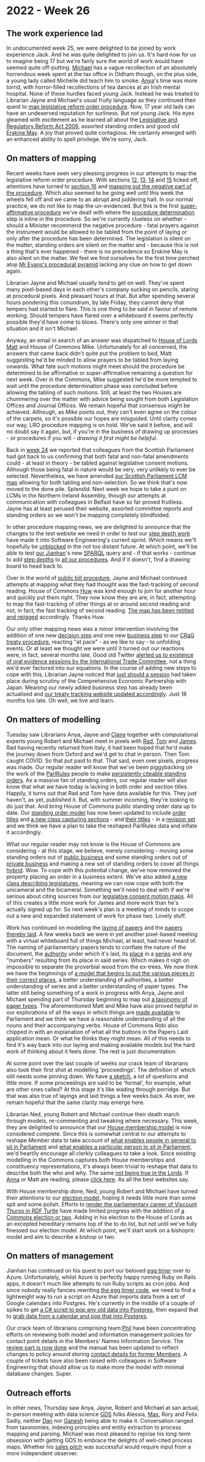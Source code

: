 # 2022 - Week 26

## The work experience lad

In undocumented week 25, we were delighted to be joined by work experience Jack. And he was quite delighted to join us. It's hard now for us to imagine being 17 but we're fairly sure the world of work would have seemed quite off-putting. [Michael](https://twitter.com/fantasticlife) has a vague recollection of an absolutely horrendous week spent at the tax office in Oldham though, on the plus side, a young lady called Michelle did teach him to smoke. [Anya](https://twitter.com/bitten_)'s time was more torrid, with horror-filled recollections of tea dances at an Irish mental hospital. None of these hurdles faced young Jack. Instead he was treated to Librarian Jayne and Michael's usual fruity language as they continued their quest to [map legislative reform order procedure](https://ukparliament.github.io/ontologies/procedure/maps/legislation/secondary/statutory-instruments/super-affirmative-procedures/#legislative-reform-order). Now, 17 year old lads can have an undeserved reputation for surliness. But not young Jack. His eyes gleamed with excitement as he learned all about the [Legislative and Regulatory Reform Act 2006](https://www.legislation.gov.uk/ukpga/2006/51/introduction), assorted standing orders and good old [Erskine May](https://erskinemay.parliament.uk/section/5649/legislative-reform-orders-and-orders-under-the-fire-and-rescue-services-act-2004-and-the-localism-act-2011). A joy that proved quite contagious. He certainly emerged with an enhanced ability to spell privilege. We're sorry, Jack.

## On matters of mapping

Recent weeks have seen very pleasing progress in our attempts to map the legislative reform order procedure. With sections [12](https://www.legislation.gov.uk/ukpga/2006/51/part/1/crossheading/procedure#section-12), [13](https://www.legislation.gov.uk/ukpga/2006/51/part/1/crossheading/procedure#section-13), [14](https://www.legislation.gov.uk/ukpga/2006/51/part/1/crossheading/procedure#section-14) and [15](https://www.legislation.gov.uk/ukpga/2006/51/part/1/crossheading/procedure#section-15) ticked off, attentions have turned to [section 16](https://www.legislation.gov.uk/ukpga/2006/51/part/1/crossheading/procedure#section-16) and [mapping out the negative part of the procedure](https://ukparliament.github.io/ontologies/procedure/maps/legislation/secondary/statutory-instruments/super-affirmative-procedures/legislative-reform-orders/components/draft-negative/draft-negative.pdf). Which also seemed to be going well until this week the wheels fell off and we came to an abrupt and juddering halt. In our normal practice, we do not like to map the un-evidenced. But this is the first [super-affirmative procedure](https://guidetoprocedure.parliament.uk/collections/AAS0LGpw/super-affirmative-procedure) we've dealt with where the [procedure determination](https://ukparliament.github.io/ontologies/procedure/maps/legislation/secondary/statutory-instruments/super-affirmative-procedures/legislative-reform-orders/components/lords/procedure-determination/procedure-determination.pdf) step is inline in the procedure. So we're currently clueless on whether - should a Minister recommend the negative procedure - fatal prayers against the instrument would be allowed to be tabled from the point of laying or only after the procedure has been determined. The legislation is silent on the matter, standing orders are silent on the matter and - because this is not a thing that's ever happened - there is no precedence so Erskine May is also silent on the matter. We feel we find ourselves for the first time perched atop [Mr Evans's procedural pyramid](https://github.com/ukparliament/ontologies/blob/master/procedure/meta/informing/informing.png) lacking any clue on how to get down again.

Librarian Jayne and Michael usually tend to get on well. They've spent many pixel-based days in each other's company sucking on pencils, staring at procedural pixels. And pleasant hours at that. But after spending several hours pondering this conundrum, by late Friday, they cannot deny that tempers had started to flare. This is one thing to be said in favour of remote working. Should tempers have flared over a whiteboard it seems perfectly possible they'd have come to blows. There's only one winner in that situation and it isn't Michael.

Anyway, an email in search of an answer was dispatched to [House of Lords Matt](https://twitter.com/MattKorris) and House of Commons Mike. Unfortunately for all concerned, the answers that came back didn't quite put the problem to bed, Matt suggesting he'd be minded to allow prayers to be tabled from laying onwards. What fate such motions might meet should the procedure be determined to be affirmative or super-affirmative remaining a question for next week. Over in the Commons, Mike suggested he'd be more tempted to wait until the procedure determination phase was concluded before allowing the tabling of such motions. Still, at least the two Houses are chummering over the matter with advice being sought from both Legislation Offices and Journal Offices. We remain hopeful that consensus might be achieved. Although, as Mike points out, they can't even agree on the colour of the carpets, so it's possible our hopes are misguided. Until clarity comes our way, LRO procedure mapping is on hold. We've said it before, and will no doubt say it again, but, if you're in the business of drawing up processes - or procedures if you will - *drawing it first might be helpful*.

Back in [week 24](https://ukparliament.github.io/ontologies/meta/weeknotes/2022/24/#on-matters-of-mapping) we reported that colleagues from the Scottish Parliament had got back to us confirming that both fatal and non-fatal amendments could - at least in theory - be tabled against legislative consent motions. Although those being fatal in nature would be very, very unlikely to ever be selected. Nevertheless, we have amended [our Scottish Parliament LCM map](https://ukparliament.github.io/ontologies/procedure/maps/legislation/primary/public-bills/components/devolved-legislature-consent/scottish-parliament/scottish-parliament-consent.pdf) allowing for both tabling and non-selection. So we think that's now moved to the done pile. Splendid. Next week we hope to take a punt on LCMs in the Northern Ireland Assembly, though our attempts at communication with colleagues in Belfast have so far proved fruitless. Jayne has at least perused their website, assorted committee reports and standing orders so we won't be mapping completely blindfolded.

In other procedure mapping news, we are delighted to announce that the changes to the test website we need in order to test our [step depth work](https://ukparliament.github.io/ontologies/procedure/maps/meta/design-notes/#business-items-actualisation-and-step-depths) have made it into Software Engineering's current sprint. Which means we'll hopefully be [unblocked](https://trello.com/c/hTs5tSkR/314-se-new-query-deployed-to-qa-environments) in the not too distant future. At which point, we'll be able to test [our Jianhan](https://twitter.com/jianhanzhu)'s new [SPARQL](https://en.wikipedia.org/wiki/SPARQL) query and - if that works - continue to add [step depths](https://ukparliament.github.io/ontologies/procedure/procedure-ontology#d4e289) to [all our procedures](https://ukparliament.github.io/ontologies/procedure/maps/). And if it doesn't, find a drawing board to head back to.

Over in the world of [public bill procedure](https://ukparliament.github.io/ontologies/procedure/maps/legislation/primary/#public-bills-pdf), Jayne and Michael continued attempts at mapping what they had thought was the fast-tracking of second reading. House of Commons [Huw](https://twitter.com/HuwYardley) was kind enough to join for another hour and quickly put them right. They now know they are are, in fact, attempting to map the fast-tracking of other things at or around second reading and not, in fact, the fast tracking of second reading. [The map has been retitled and rejigged](https://ukparliament.github.io/ontologies/procedure/maps/legislation/primary/public-bills/components/commons/fast-tracking/fast-tracking.pdf) accordingly. Thanks Huw.

Our only other mapping news was a minor intervention involving the addition of one new [decision step](https://ukparliament.github.io/ontologies/procedure/maps/meta/design-notes/#decision-steps) and one new [business step](https://ukparliament.github.io/ontologies/procedure/maps/meta/design-notes/#current-states-of-a-business-step) to our [CRaG treaty procedure](https://ukparliament.github.io/ontologies/procedure/maps/treaties/crag-treaties/crag-treaties.pdf), reacting "at pace" - as we like to say - to unfolding events. Or at least we thought we were until it turned out our reactions were, in fact, several months late. Good old Twitter [alerted us to existence of oral evidence sessions by the International Trade Committee](https://twitter.com/CommonsIntTrade/status/1541909817643700224), not a thing we'd ever factored into our equations. In the course of adding new steps to cope with this, Librarian Jayne noticed that [just should a session](https://committees.parliament.uk/oralevidence/1170/html/) had taken place during scrutiny of the Comprehensive Economic Partnership with Japan. Meaning our newly added business step has already been actualised and [our treaty tracking website updated accordingly](https://treaties.parliament.uk/treaty/jiFLs2F1/CP-311/). Just 18 months too late. Oh well, we live and learn.

## On matters of modelling

Tuesday saw Librarians Anya, Jayne and [Claire](https://twitter.com/tinysprite) together with computational experts young Robert and Michael meet in pixels with [Rad](https://radoslawzubek.com/), [Tom](https://twitter.com/tomgfleming) and [James](https://twitter.com/jamesjefferies). Rad having recently returned from Italy, it had been hoped that he'd make the journey down from Oxford and we'd get to chat in person. Then Tom caught COVID. So that put paid to that. That said, even over pixels, progress was made. Our regular reader will know that we've been piggybacking on the work of the [ParlRules](https://parlrulesdata.org/) people to make [persistently citeable standing orders](https://api.parliament.uk/standing-orders/orders/144). As a massive fan of standing orders, our regular reader will also know that what we have today is lacking in both order and section titles. Happily, it turns out that Rad and Tom have data available for this. They just haven't, as yet, published it. But, with summer incoming, they're looking to do just that. And bring House of Commons public standing order data up to date. Our [standing order model](https://ukparliament.github.io/ontologies/standing-order/standing-order-ontology) has now been updated to include [order titles](https://ukparliament.github.io/ontologies/standing-order/standing-order-ontology#d4e500) and [a new class capturing sections](https://ukparliament.github.io/ontologies/standing-order/standing-order-ontology#d4e149) - and [their titles](https://ukparliament.github.io/ontologies/standing-order/standing-order-ontology#d4e485) - in a [revision set](https://ukparliament.github.io/ontologies/standing-order/standing-order-ontology#d4e137) and we think we have a plan to take the reshaped ParlRules data and inflate it accordingly.

What our regular reader may not know is the House of Commons are considering - at this stage, we believe, merely considering - moving some standing orders out of [public business](https://www.parliament.uk/business/publications/commons/standing-orders-public11/) and some standing orders out of [private business](https://www.parliament.uk/business/publications/commons/sessional-orders-private1/) and making a new set of standing orders to cover all things [hybrid](https://guidetoprocedure.parliament.uk/collections/j7BhK4fw/hybrid-bills). Wow. To cope with this potential change, we've now removed the property placing an order in a business extent. We've also added [a new class describing legislatures](https://ukparliament.github.io/ontologies/standing-order/standing-order-ontology#d4e104), meaning we can now cope with both the unicameral and the bicameral. Something we'll need to deal with if we're serious about citing sources from our [legislative consent motion maps](https://ukparliament.github.io/ontologies/procedure/maps/legislation/primary/#legislative-consent-motions). All of this creates a little more work for James and more work than he's actually signed up for. So next week's plan is a meeting of minds to scope out a new and expanded statement of work for phase two. Lovely stuff.

Work has continued on modelling the [laying of papers](https://ukparliament.github.io/ontologies/laying/laying-ontology#d4e106) and the [papers thereby laid](https://ukparliament.github.io/ontologies/laying/laying-ontology#d4e154). A few weeks back we were in yet another pixel-based meeting with a virtual whiteboard full of things Michael, at least, had never heard of. The naming of parliamentary papers tends to conflate the nature of the document, the [authority](https://ukparliament.github.io/ontologies/laying/laying-ontology#d4e143) under which it's laid, its [place](https://ukparliament.github.io/ontologies/laying/laying-ontology#d4e179) in a [series](https://ukparliament.github.io/ontologies/laying/laying-ontology#d4e190) and any "numbers" resulting from its place in said series. Which makes it nigh on impossible to separate the proverbial wood from the ex-trees. We now think we have the beginnings of [a model that begins to put the various pieces in their correct places](https://github.com/ukparliament/ontologies/blob/master/laying/relational/paper-schema.svg), a better understanding of authorities, a better understanding of series and a better understanding of paper types. The latter still being something of a work in progress with Anya, Jayne and Michael spending part of Thursday beginning to map out [a taxonomy of paper types](https://docs.google.com/spreadsheets/d/1viQyyBrVQ1Ry5xVHnpNkgORblGcVoxWfInjgrKpADqU/edit?usp=sharing). The aforementioned Matt and Mike have also proved helpful in our explorations of all the ways in which things are [made available](https://ukparliament.github.io/ontologies/making-available/making-available-ontology) to Parliament and we think we have a reasonable understanding of all the nouns and their accompanying verbs. House of Commons Robi also chipped in with an explanation of what all the buttons in the Papers Laid application mean. Or what he thinks they might mean. All of this needs to find it's way back into our laying and making available models but the hard work of thinking about it feels done. The rest is just documentation.

At some point over the last couple of weeks our crack team of librarians also took their first shot at modelling 'proceedings'. The definition of which still needs some pinning down. We have [a sketch](https://ukparliament.github.io/ontologies/making-available/making-available-ontology), a lot of questions and little more. If some proceedings are said to be 'formal', for example, what are other ones called? At this stage it's like wading through porridge. But that was also true of layings and laid things a few weeks back. As ever, we remain hopeful that the same clarity may emerge here. 

Librarian Ned, young Robert and Michael continue their death march through models, re-commenting and tweaking where necessary. This week, they are delighted to announce that our [House membership model](https://ukparliament.github.io/ontologies/house-membership/house-membership-ontology) is now considered complete. Since this is somewhat central to our attempts to reshape Member data to take account of [what enables people in general to sit in Parliament](https://ukparliament.github.io/ontologies/house-membership/house-membership-ontology#d4e369) and [what enables a particular person to sit in Parliament](https://ukparliament.github.io/ontologies/house-membership/house-membership-ontology#d4e384), we'd heartily encourage all clerkly colleagues to take a look. Since existing modelling in the Commons captures both House memberships and constituency representations, it's always been trivial to reshape that data to describe both the who and why. The same [not being true in the Lords](https://github.com/ukparliament/ontologies/blob/master/house-membership/transubstantiations/transubstantiations.pdf). If [Anna](https://twitter.com/LoogaGirl) or Matt are reading, please [click here](https://ukparliament.github.io/ontologies/house-membership/house-membership-ontology). As all the best websites say.

With House membership done, Ned, young Robert and Michael have turned their attentions to our [election model](https://ukparliament.github.io/ontologies/election/election-ontology), hoping it needs little more than some spit and some polish. Efforts to [render the parliamentary career of Viscount Thurso in RDF Turtle](https://github.com/ukparliament/ontologies/blob/master/meta/example-rdf/house-membership/john-thurso/john-thurso.ttl) have made limited progress with the addition of [a Commons election or two](https://github.com/ukparliament/ontologies/blob/master/meta/example-rdf/house-membership/john-thurso/john-thurso.ttl#L604). Adding in his election to the House of Lords as an excepted hereditary remains top of the to do list, but not until we've fully finessed our election model. At which point, we'll start work on a bishopric model and aim to describe a bishop or two.

## On matters of management

Jianhan has continued on his quest to port our beloved [egg timer](https://parliament-calendar.herokuapp.com/) over to Azure. Unfortunately, whilst Azure is perfectly happy running Ruby on Rails apps, it doesn't much like attempts to run Ruby scripts as cron jobs. And since nobody really fancies rewriting [the egg timer code](https://parliament-calendar.herokuapp.com/meta/comments), we need to find a lightweight way to run a script on Azure that imports data from a set of Google calendars into Postgres. He's currently in the middle of a couple of spikes to get [a C# script to pop any old data into Postgres](https://trello.com/c/c4IjXNsN/109-c-script-to-run-as-a-chron-importing-to-a-postgres-database-on-azure), then expand that to [grab data from a calendar and pop that into Postgres](https://trello.com/c/XtgWmUUU/111-connect-a-google-calendar-to-postgres-using-a-logic-app).

Our crack team of librarians comprising team:[Phil](https://twitter.com/philbgorman) have been concentrating efforts on reviewing both model and information management policies for contact point details in the Members' Names Information Service. The [review part is now done](https://trello.com/c/5BHP1kWb/28-address-types-review) and the manual has been updated to reflect changes to policy around storing [contact details for former Members](https://trello.com/c/HUxfGCH1/29-update-manual-on-contact-details-for-former-members). A couple of tickets have also been raised with colleagues in Software Engineering that should allow us to make more the model with minimal database changes. Super.

## Outreach efforts

In other news, Thursday saw Anya, Jayne, Robert and Michael at san actual, in-person meeting with data science [GDS](https://www.gov.uk/government/organisations/government-digital-service) folks Alessia, [Max](https://twitter.com/max_froumentin), Rory and Felix. Sadly, neither [Dan](https://twitter.com/danbri) nor [Ganesh](https://twitter.com/gansenthi) being able to make it. Conversation ranged from taxonomies, indexing principles and entity extraction to process mapping and parsing. Michael was most pleased to reprise his long-term obsession with getting GDS to embrace the delights of well-cited process maps. Whether his [sales pitch](https://smethur.st/posts/176135871) was successful would require input from a more independent observer.
